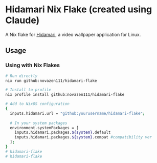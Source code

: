 

# Hidamari Nix Flake (created using Claude)

A Nix flake for [Hidamari](https://github.com/jeffshee/hidamari), a video wallpaper application for Linux.

## Usage

### Using with Nix Flakes

```bash
# Run directly
nix run github:novazen111/hidamari-flake

# Install to profile
nix profile install github:novazen111/hidamari-flake

# Add to NixOS configuration
{
  inputs.hidamari.url = "github:yourusername/hidamari-flake";
  
  # In your system packages
  environment.systemPackages = [
    inputs.hidamari.packages.${system}.default
    inputs.hidamari.packages.${system}.compat #compatibility ver
  ];
}
# hidamari-flake
# hidamari-flake
